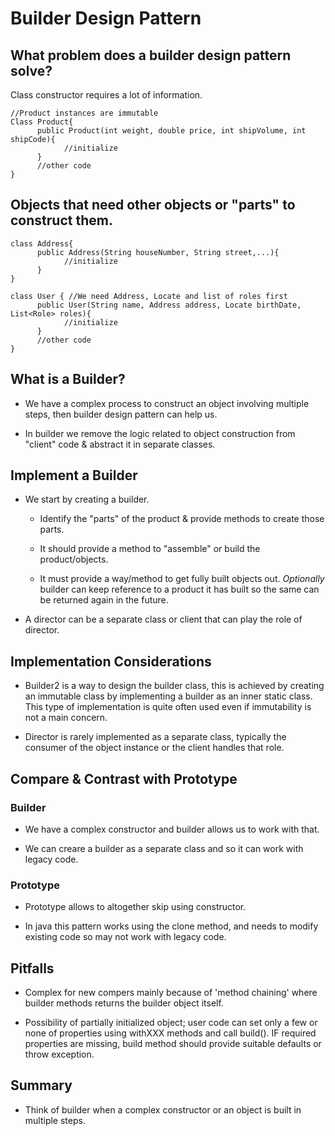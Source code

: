 # Builder Design Pattern

## What problem does a builder design pattern solve?

Class constructor requires a lot of information.
```
//Product instances are immutable
Class Product{
      public Product(int weight, double price, int shipVolume, int shipCode){
            //initialize
      }
      //other code
}

```

## Objects that need other objects or "parts" to construct them.
```
class Address{
      public Address(String houseNumber, String street,...){
            //initialize
      }
}

class User { //We need Address, Locate and list of roles first
      public User(String name, Address address, Locate birthDate, List<Role> roles){
            //initialize
      }
      //other code
}
```

## What is a Builder? 

- We have a complex process to construct an object involving multiple steps, then builder design pattern can help us.

- In builder we remove the logic related to object construction from "client" code & abstract it in separate classes.

## Implement a Builder

- We start by creating a builder.

     - Identify the "parts" of the product & provide methods to create those parts.

     - It should provide a method to "assemble" or build the product/objects.

     - It must provide a way/method to get fully built objects out. *Optionally* builder can keep reference to a product it has built so the same can be returned again in the future.

- A director can be a separate class or client that can play the role of director.

## Implementation Considerations

- Builder2 is a way to design the builder class, this is achieved by creating an immutable class by implementing a builder as an inner static class. This type of implementation is quite often used even if immutability is not a main concern.

- Director is rarely implemented as a separate class, typically the consumer of the object instance or the client handles that role.

## Compare & Contrast with Prototype

### Builder

- We have a complex constructor and builder allows us to work with that.

- We can creare a builder as a separate class and so it can work with legacy code.

### Prototype

- Prototype allows to altogether skip using constructor.

- In java this pattern works using the clone method, and needs to modify existing code so may not work with legacy code.

## Pitfalls

- Complex for new compers mainly because of 'method chaining' where builder methods returns the builder object itself. 

- Possibility of partially initialized object; user code can set only a few or none of properties using withXXX methods and call build(). IF required properties are missing, build method should provide suitable defaults or throw exception.


## Summary

- Think of builder when a complex constructor or an object is built in multiple steps.

